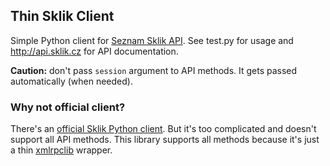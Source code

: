 Thin Sklik Client
-----------------

Simple Python client for [Seznam Sklik API][1].  See test.py for usage and
http://api.sklik.cz for API documentation.

**Caution:** don't pass `session` argument to API methods. It gets passed
automatically (when needed).

### Why not official client?

There's an [official Sklik Python client][2]. But it's too complicated and
doesn't support all API methods. This library supports all methods because
it's just a thin [xmlrpclib][3] wrapper.

[1]: http://api.sklik.cz
[2]: http://github.com/seznam/sklik-api-python-client
[3]: http://docs.python.org/library/xmlrpclib.html 
